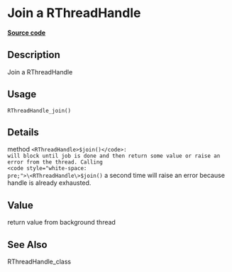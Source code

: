 

# Join a RThreadHandle

[**Source code**](https://github.com/pola-rs/r-polars/tree/mkdocs-matrial-search-preview/R/rbackground.R#L83)

## Description

Join a RThreadHandle

## Usage

<pre><code class='language-R'>RThreadHandle_join()
</code></pre>

## Details

method <code style="white-space: pre;">\<RThreadHandle\>$join()</code>:
will block until job is done and then return some value or raise an
error from the thread. Calling
<code style="white-space: pre;">\<RThreadHandle\>$join()</code> a second
time will raise an error because handle is already exhausted.

## Value

return value from background thread

## See Also

RThreadHandle_class
